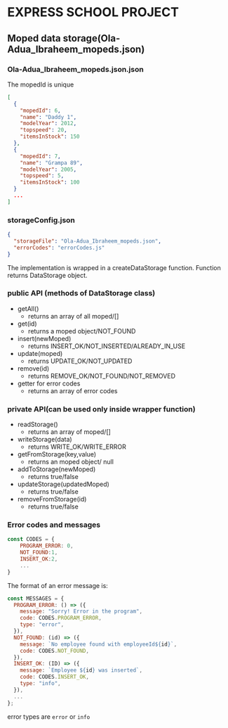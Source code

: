 # EXPRESS SCHOOL PROJECT

## Moped data storage(Ola-Adua_Ibraheem_mopeds.json)

### Ola-Adua_Ibraheem_mopeds.json.json

The mopedId is unique

```json
[
  {
    "mopedId": 6,
    "name": "Daddy 1",
    "modelYear": 2012,
    "topspeed": 20,
    "itemsInStock": 150
  },
  {
    "mopedId": 7,
    "name": "Grampa 89",
    "modelYear": 2005,
    "topspeed": 5,
    "itemsInStock": 100
  }
  ...
]
```

### storageConfig.json

```json
{
  "storageFile": "Ola-Adua_Ibraheem_mopeds.json",
  "errorCodes": "errorCodes.js"
}
```

The implementation is wrapped in a createDataStorage function. Function returns DataStorage object.

### public API (methods of DataStorage class)

- getAll()
  - returns an array of all moped/[]
- get(id)
  - returns a moped object/NOT_FOUND
- insert(newMoped)
  - returns INSERT_OK/NOT_INSERTED/ALREADY_IN_USE
- update(moped)
  - returns UPDATE_OK/NOT_UPDATED
- remove(id)
  - returns REMOVE_OK/NOT_FOUND/NOT_REMOVED
- getter for error codes
  - returns an array of error codes

### private API(can be used only inside wrapper function)

- readStorage()
  - returns an array of moped/[]
- writeStorage(data)
  - returns WRITE_OK/WRITE_ERROR
- getFromStorage(key,value)
  - returns an moped object/ null
- addToStorage(newMoped)
  - returns true/false
- updateStorage(updatedMoped)
  - returns true/false
- removeFromStorage(id)
  - returns true/false

### Error codes and messages

```js
const CODES = {
    PROGRAM_ERROR: 0,
    NOT_FOUND:1,
    INSERT_OK:2,
    ...
}
```

The format of an error message is:

```js
const MESSAGES = {
  PROGRAM_ERROR: () => ({
    message: "Sorry! Error in the program",
    code: CODES.PROGRAM_ERROR,
    type: "error",
  }),
  NOT_FOUND: (id) => ({
    message: `No employee found with employeeId${id}`,
    code: CODES.NOT_FOUND,
  }),
  INSERT_OK: (ID) => ({
    message: `Employee ${id} was inserted`,
    code: CODES.INSERT_OK,
    type: "info",
  }),
  ...
};
```

error types are `error` or `info`
